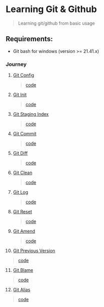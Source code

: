 # Learning Git & Github
> Learning git/github from basic usage

## Requirements:

- Git bash for windows (version >= 21.41.x)

### Journey

1. [Git Config](src/1/README.md)
   > [code](src/1/git-config.sh.sh)

2. [Git Init](src/2/README.md)
   > [code](src/2/repository.sh)
   
3. [Git Staging Index](src/3/README.md)
   > [code](src/3/staging-index.sh)

4. [Git Commit](src/4/README.md)
   > [code](src/4/commit.sh)

5. [Git Diff](src/5/README.md)
   > [code](src/5/diff.sh)

6. [Git Clean](src/6/README.md)
   > [code](src/6/clean.sh)

7. [Git Log](src/7/README.md)
   > [code](src/7/log.sh)

8. [Git Reset](src/8/README.md)
   > [code](src/8/reset.sh)

9. [Git Amend](src/9/README.md)
   > [code](src/9/amend.sh)

10. [Git Previous Version](src/10/README.md)
   > [code](src/10/previous-version.sh)

11. [Git Blame](src/11/README.md)
   > [code](src/11/blame.sh)

12. [Git Alias](src/12/README.md)
   > [code](src/12/alias.sh)
